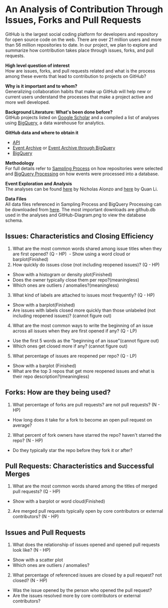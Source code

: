 # An Analysis of Contribution Through Issues, Forks and Pull Requests 

GitHub is the largest social coding platform for developers and repository for open source code on the web. There are over 21 million users and more than 56 million repositories to date. In our project, we plan to explore and summarize how contribution takes place through issues, forks, and pull requests. 

__High level question of interest__  
How are issues, forks, and pull requests related and what is the process among these events that lead to contribution to projects on GitHub?

__Why is it important and to whom?__  
Generalizing collaboration habits that make up GitHub will help new or current users understand the processes that make a project active and more well developed.

__Background Literature: What's been done before?__  
GitHub projects listed on [Google Scholar](https://scholar.google.com/scholar?q=github) and a compiled a list of analyses using [BigQuery](https://medium.com/google-cloud/github-on-bigquery-analyze-all-the-code-b3576fd2b150), a data warehouse for analytics.

__GitHub data and where to obtain it__
- [API](https://developer.github.com/v3/)
- [Event Archive](https://www.githubarchive.org/) or [Event Archive through BigQuery]()
- [BigQuery](https://bigquery.cloud.google.com/dataset/bigquery-public-data:github_repos)  

__Methodology__  
For full details refer to [Sampling Process](https://github.com/nicholas-alonzo/GitHub-Repo-Analysis/blob/master/SamplingProcess.ipynb) on how repositories were selected and [BigQuery Processing](https://github.com/nicholas-alonzo/GitHub-Repo-Analysis/blob/master/BigQueryProcessing_na.ipynb) on how events were processed into a database.

__Event Exploration and Analysis__  
The analyses can be found [here](https://github.com/nicholas-alonzo/GitHub-Repo-Analysis/blob/master/Event-Exploration_na.ipynb) by Nicholas Alonzo and [here](https://github.com/nicholas-alonzo/GitHub-Repo-Analysis/blob/master/Event-Exploration_ql.ipynb) by Quan Li.

__Data Files__  
All data files referenced in Sampling Process and BigQuery Processing can be downloaded from [here](https://mega.nz/#F!LZ0jQQDZ!K4p6b9afXmBYZ2rDhyv5zQ). The most important downloads are github.db used in the analyses and GitHub-Diagram.png to view the database schema.

## Issues: Characteristics and Closing Efficiency 
1. What are the most common words shared among issue titles when they are first opened? (Q - HP)
  - Show using a word cloud or barplot(Finished)
2. How quickly do issues close (not including reopened issues)? (Q - HP)
  - Show with a histogram or density plot(Finished)
  - Does the owner typically close them per repo?(meaningless)
  - Which ones are outliers / anomalies?(meaningless)
3. What kind of labels are attached to issues most frequently? (Q - HP)
  - Show with a barplot(Finished)
  - Are issues with labels closed more quickly than those unlabeled (not including reopened issues)? (cannot figure out)
4. What are the most common ways to write the beginning of an issue across all issues when they are first opened if any? (Q - LP) 
  - Use the first 5 words as the "beginning of an issue"(cannot figure out)
  - Which ones get closed more if any? (cannot figure out)
5. What percentage of issues are reopened per repo? (Q - LP)
  - Show with a barplot (Finished)
  - What are the top 3 repos that get more reopened issues and what is their repo description?(meaningless)

## Forks: How are they being used?
1. What percentage of forks are pull requests? are not pull requests? (N - HP)
  - How long does it take for a fork to become an open pull request on average?
2. What percent of fork owners have starred the repo? haven't starred the repo? (N - HP)
  - Do they typically star the repo before they fork it or after?

## Pull Requests: Characteristics and Successful Merges
1. What are the most common words shared among the titles of merged pull requests? (Q - HP)
  - Show with a barplot or word cloud(Finished)

2. Are merged pull requests typically open by core contributors or external contributors? (N - HP)

## Issues and Pull Requests
1. What does the relationship of issues opened and opened pull requests look like? (N - HP)
  - Show with a scatter plot
  - Which ones are outliers / anomalies?
2. What percentage of referenced issues are closed by a pull request? not closed? (N - HP)
  - Was the issue opened by the person who opened the pull request?
  - Are the issues resolved more by core contributors or external contributors?
